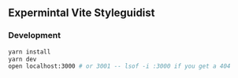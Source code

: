 ## Expermintal Vite Styleguidist

### Development

```sh
yarn install
yarn dev
open localhost:3000 # or 3001 -- lsof -i :3000 if you get a 404
```
